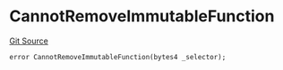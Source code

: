 # CannotRemoveImmutableFunction
[Git Source](https://github.com/thrackle-io/forte-rules-engine/blob/1c8d4aea6c73ad5ec24590e9388e17186ef859be/src/protocol/economic/ruleProcessor/RuleProcessorDiamondLib.sol)


```solidity
error CannotRemoveImmutableFunction(bytes4 _selector);
```

